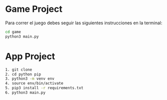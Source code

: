 # Game Project

Para correr el juego debes seguir las siguientes instrucciones en la terminal:

```sh
cd game
python3 main.py
```


# App Project

```sh
1. git clone
2. cd python pip
3. python3 -m venv env
4. source env/bin/activate
5. pip3 install -r requirements.txt
6. python3 main.py
```
